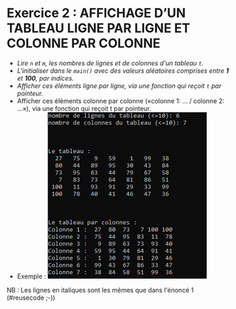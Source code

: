 # Exercice 2 : AFFICHAGE D’UN TABLEAU LIGNE PAR LIGNE ET COLONNE PAR COLONNE

+ *Lire `n` et `m`, les nombres de lignes et de colonnes d'un tableau `t`.*
+ *L'initialiser dans le `main()` avec des valeurs aléatoires comprises entre **1** et **100**, par indices.*
+ *Afficher ces éléments ligne par ligne, via une fonction qui reçoit `t` par pointeur.*
+ Afficher ces éléments colonne par colonne («colonne 1: ... / colonne 2: ...»), via une fonction qui reçoit t par pointeur.
+ Exemple :
![une exécution de la solution](images/exemple-ex2.png)

NB : Les lignes en italiques sont les mêmes que dans l'énoncé 1 (#reusecode ;-))
